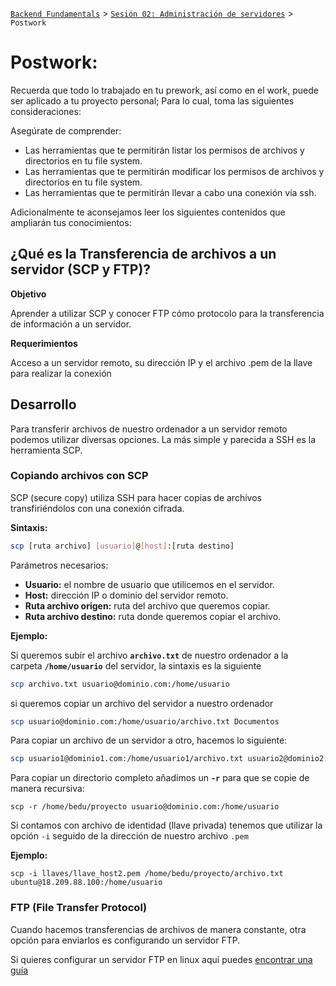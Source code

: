 [`Backend Fundamentals`](../../README.md) > [`Sesión 02: Administración de servidores`](../README.md) > `Postwork`

# Postwork: 

Recuerda que todo lo trabajado en tu prework, así como en el work, puede ser aplicado a tu proyecto personal; Para lo cual, toma las siguientes consideraciones:

Asegúrate de comprender:

- Las herramientas que te permitirán listar los permisos de archivos y directorios en tu file system.
- Las herramientas que te permitirán modificar los permisos de archivos y directorios en tu file system.
- Las herramientas que te permitirán llevar a cabo una conexión vía ssh.

Adicionalmente te aconsejamos leer los siguientes contenidos que ampliarán tus conocimientos:

## ¿Qué es la Transferencia de archivos a un servidor (SCP y FTP)?

**Objetivo**

Aprender a utilizar SCP y conocer FTP cómo protocolo para la transferencia de información a un servidor.

**Requerimientos**

Acceso a un servidor remoto, su dirección IP y el archivo .pem de la llave para realizar la conexión

## Desarrollo

Para transferir archivos de nuestro ordenador a un servidor remoto podemos utilizar diversas opciones. La más simple y parecida a SSH es la herramienta SCP.

### Copiando archivos con SCP

SCP (secure copy) utiliza SSH para hacer copias  de archivos transfiriéndolos con una conexión cifrada.

**Sintaxis:**

```bash
scp [ruta archivo] [usuario]@[host]:[ruta destino]
```

Parámetros necesarios:

- **Usuario:** el nombre de usuario que utilicemos en el servidor.
- **Host:** dirección IP o dominio del servidor remoto.
- **Ruta archivo origen:** ruta del archivo que queremos copiar.
- **Ruta archivo destino:** ruta donde queremos copiar el archivo.

**Ejemplo:**

Si queremos subir el archivo **`archivo.txt`** de nuestro ordenador a la carpeta **`/home/usuario`** del servidor, la sintaxis es la siguiente

```bash
scp archivo.txt usuario@dominio.com:/home/usuario
```

si queremos copiar un archivo del servidor a nuestro ordenador

```bash
scp usuario@dominio.com:/home/usuario/archivo.txt Documentos
```

Para copiar un archivo de un servidor a otro, hacemos lo siguiente:

```bash
scp usuario1@dominio1.com:/home/usuario1/archivo.txt usuario2@dominio2.com:/home/usuario2/
```

Para copiar un directorio completo añadimos un **`-r`** para que se copie de manera recursiva:

```
scp -r /home/bedu/proyecto usuario@dominio.com:/home/usuario
```

Si contamos con archivo de identidad (llave privada) tenemos que utilizar la opción `-i` seguido de la dirección de nuestro archivo `.pem`

**Ejemplo:**

```
scp -i llaves/llave_host2.pem /home/bedu/proyecto/archivo.txt ubuntu@18.209.88.100:/home/usuario
```

### FTP (File Transfer Protocol)

Cuando hacemos transferencias de archivos de manera constante, otra opción para enviarlos es configurando un servidor FTP.

Si quieres configurar un servidor FTP en linux aquí puedes [encontrar una guía](https://medium.com/@oscarricardosan/montar-servidor-ftp-en-linux-37accc96571f)
